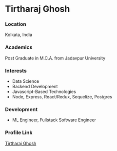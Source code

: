 # Tirtharaj Ghosh

### Location

Kolkata, India

### Academics

Post Graduate in M.C.A. from Jadavpur University

### Interests

- Data Science
- Backend Development
- Javascript-Based Technologies
- Node, Express, React/Redux, Sequelize, Postgres

### Development

- ML Engineer, Fullstack Software Engineer

### Profile Link

[Tirtharaj Ghosh](https://github.com/tirtharajghosh)